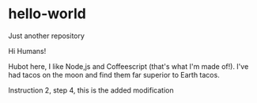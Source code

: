 # hello-world
Just another repository

Hi Humans!

Hubot here, I like Node,js and Coffeescript (that's what I'm made of!).
I've had tacos on the moon and find them far superior to Earth tacos.

Instruction 2, step 4, this is the added modification
